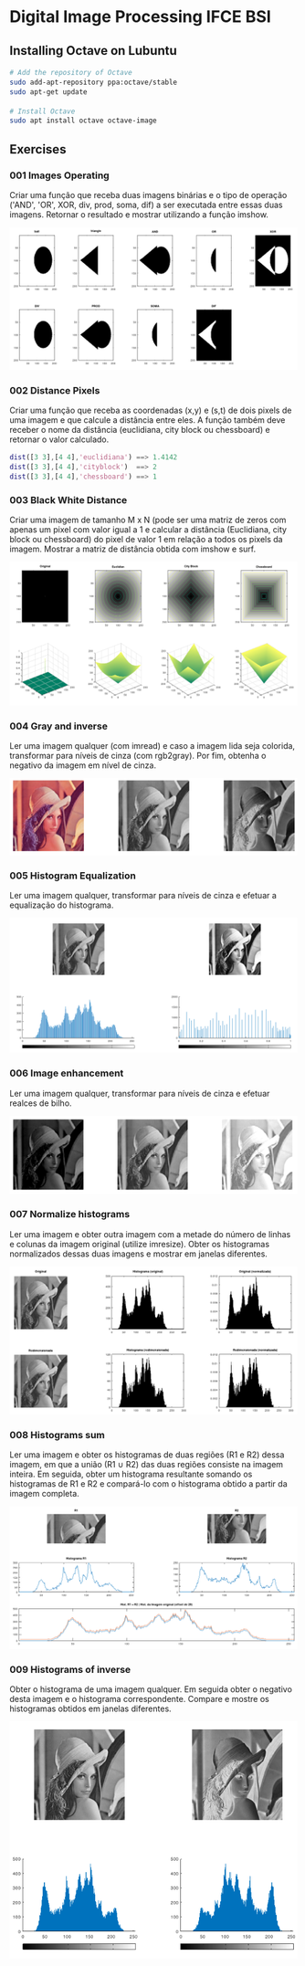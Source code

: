 # Digital Image Processing IFCE BSI

## Installing Octave on Lubuntu

```bash
# Add the repository of Octave
sudo add-apt-repository ppa:octave/stable
sudo apt-get update

# Install Octave
sudo apt install octave octave-image
```

## Exercises

### 001 Images Operating

Criar uma função que receba duas imagens binárias e o tipo de operação ('AND', 'OR', XOR, div, prod, soma, dif) a ser executada entre essas duas imagens. Retornar o resultado e mostrar utilizando a função imshow.

![](001.png)

### 002 Distance Pixels

Criar uma função que receba as coordenadas (x,y) e (s,t) de dois pixels de uma imagem e que calcule a distância entre eles. A função também deve receber o nome da distância (euclidiana, city block ou chessboard) e retornar o valor calculado.

```matlab
dist([3 3],[4 4],'euclidiana') ==> 1.4142
dist([3 3],[4 4],'cityblock')  ==> 2
dist([3 3],[4 4],'chessboard') ==> 1
```

### 003 Black White Distance

Criar uma imagem de tamanho M x N (pode ser uma matriz de zeros com apenas um pixel com valor igual a 1 e calcular a distância (Euclidiana, city block ou chessboard) do pixel de valor 1 em relação a todos os pixels da imagem. Mostrar a matriz de distância obtida com imshow e surf.

![](003.png)

### 004 Gray and inverse

Ler uma imagem qualquer (com imread) e caso a imagem lida seja colorida, transformar para níveis de cinza (com rgb2gray). Por fim, obtenha o negativo da imagem em nível de cinza.

![](004.png)

### 005 Histogram Equalization

Ler uma imagem qualquer, transformar para níveis de cinza e efetuar a equalização do histograma.

![](005.png)

### 006 Image enhancement

Ler uma imagem qualquer, transformar para níveis de cinza e efetuar realces de bilho.

![](006.png)

### 007 Normalize histograms

Ler uma imagem e obter outra imagem com a metade do número de linhas e colunas da imagem original (utilize imresize). Obter os histogramas normalizados dessas duas imagens e mostrar em janelas diferentes.

![](007.png)

### 008 Histograms sum

Ler uma imagem e obter os histogramas de duas regiões (R1 e R2) dessa imagem, em que a união (R1 ∪ R2) das duas regiões consiste na imagem inteira. Em seguida, obter um histograma resultante somando os histogramas de R1 e R2 e compará-lo com o histograma obtido a partir da imagem completa.

![](008.png)

### 009 Histograms of inverse

Obter o histograma de uma imagem qualquer. Em seguida obter o negativo desta imagem e o histograma correspondente. Compare e mostre os histogramas obtidos em janelas diferentes.

![](009.png)
